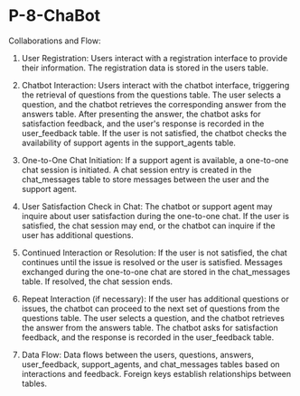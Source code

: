 # P-8-ChaBot
Collaborations and Flow:

1. User Registration:
Users interact with a registration interface to provide their information.
The registration data is stored in the users table.

2. Chatbot Interaction:
Users interact with the chatbot interface, triggering the retrieval of questions from the questions table.
The user selects a question, and the chatbot retrieves the corresponding answer from the answers table.
After presenting the answer, the chatbot asks for satisfaction feedback, and the user's response is recorded in the user_feedback table.
If the user is not satisfied, the chatbot checks the availability of support agents in the support_agents table.

3. One-to-One Chat Initiation:
If a support agent is available, a one-to-one chat session is initiated.
A chat session entry is created in the chat_messages table to store messages between the user and the support agent.

4. User Satisfaction Check in Chat:
The chatbot or support agent may inquire about user satisfaction during the one-to-one chat.
If the user is satisfied, the chat session may end, or the chatbot can inquire if the user has additional questions.

5. Continued Interaction or Resolution:
If the user is not satisfied, the chat continues until the issue is resolved or the user is satisfied.
Messages exchanged during the one-to-one chat are stored in the chat_messages table.
If resolved, the chat session ends.

6. Repeat Interaction (if necessary):
If the user has additional questions or issues, the chatbot can proceed to the next set of questions from the questions table.
The user selects a question, and the chatbot retrieves the answer from the answers table.
The chatbot asks for satisfaction feedback, and the response is recorded in the user_feedback table.

7. Data Flow:
Data flows between the users, questions, answers, user_feedback, support_agents, and chat_messages tables based on interactions and feedback.
Foreign keys establish relationships between tables.

